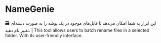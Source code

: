 # NameGenie
🗃️ این ابزار به شما امکان می‌دهد تا فایل‌های موجود در یک پوشه را به صورت دسته‌ای تغییر نام دهید. | This tool allows users to batch rename files in a selected folder. With its user-friendly interface.
